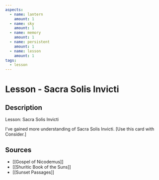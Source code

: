 ```yaml
---
aspects: 
  - name: lantern
    amount: 1
  - name: sky
    amount: 1
  - name: memory
    amount: 1
  - name: persistent
    amount: 1
  - name: lesson
    amount: 1
tags:
  - lesson
---
```


# Lesson - Sacra Solis Invicti

## Description
Lesson: Sacra Solis Invicti

I've gained more understanding of Sacra Solis Invicti. [Use this card with Consider.]
## Sources
- [[Gospel of Nicodemus]]
- [[Shuritic Book of the Suns]]
- [[Sunset Passages]]